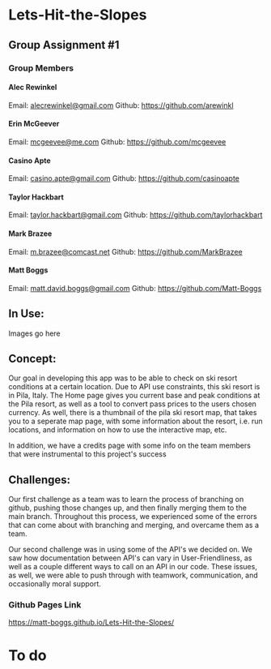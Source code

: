 # Lets-Hit-the-Slopes

## Group Assignment #1
### Group Members 
#### Alec Rewinkel
Email: alecrewinkel@gmail.com
Github: https://github.com/arewinkl
#### Erin McGeever
Email: mcgeevee@me.com
Github: https://github.com/mcgeevee
#### Casino Apte
Email: casino.apte@gmail.com
Github: https://github.com/casinoapte
#### Taylor Hackbart
Email: taylor.hackbart@gmail.com
Github: https://github.com/taylorhackbart
#### Mark Brazee
Email: m.brazee@comcast.net
Github: https://github.com/MarkBrazee
#### Matt Boggs
Email: matt.david.boggs@gmail.com
Github: https://github.com/Matt-Boggs


## In Use:

Images go here

## Concept:
Our goal in developing this app was to be able to check on ski resort conditions at a certain location. Due to API use constraints, this ski resort is in Pila, Italy. The Home page gives you current base and peak conditions at the Pila resort, as well as a tool to convert pass prices to the users chosen currency. As well, there is a thumbnail of the pila ski resort map, that takes you to a seperate map page, with some information about the resort, i.e. run locations, and information on how to use the interactive map, etc.

In addition, we have a credits page with some info on the team members that were instrumental to this project's success

## Challenges:
Our first challenge as a team was to learn the process of branching on github, pushing those changes up, and then finally merging them to the main branch. Throughout this process, we experienced some of the errors that can come about with branching and merging, and overcame them as a team.

Our second challenge was in using some of the API's we decided on. We saw how documentation between API's can vary in User-Friendliness, as well as a couple different ways to call on an API in our code. These issues, as well, we were able to push through with teamwork, communication, and occasionally moral support.



### Github Pages Link
https://matt-boggs.github.io/Lets-Hit-the-Slopes/
# To do
